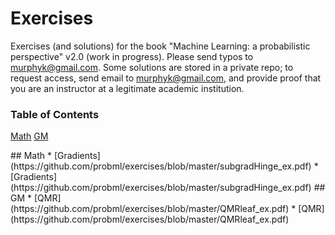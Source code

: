 # Exercises
Exercises (and solutions) for the book "Machine Learning: a probabilistic perspective" v2.0 (work in progress).
Please send typos to murphyk@gmail.com.
Some solutions are stored in a private repo; to request access, send email to
murphyk@gmail.com, and provide proof that you are an instructor at a legitimate academic institution.




### Table of Contents  
[Math](#math)
[GM](#gm)

<a name="math"/>
## Math
* [Gradients](https://github.com/probml/exercises/blob/master/subgradHinge_ex.pdf)
* [Gradients](https://github.com/probml/exercises/blob/master/subgradHinge_ex.pdf)





<a name="gm"/>
## GM
* [QMR](https://github.com/probml/exercises/blob/master/QMRleaf_ex.pdf)
* [QMR](https://github.com/probml/exercises/blob/master/QMRleaf_ex.pdf)
